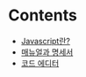 # Contents

- [Javascript란?](./what_is_Javascript.md)
- [매뉴얼과 명세서](./manual_and_contents.md)
- [코드 에디터](./code_editor.md)
